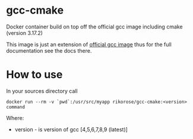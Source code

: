 # gcc-cmake
Docker container build on top off the official gcc image including cmake (version 3.17.2)

This image is just an extension of [official gcc image](https://hub.docker.com/_/gcc/)
thus for the full documentation see the docs there.

# How to use

In your sources directory call
```
docker run --rm -v `pwd`:/usr/src/myapp rikorose/gcc-cmake:<version> command
```
Where:
* version - is version of gcc [4,5,6,7,8,9 (latest)]
